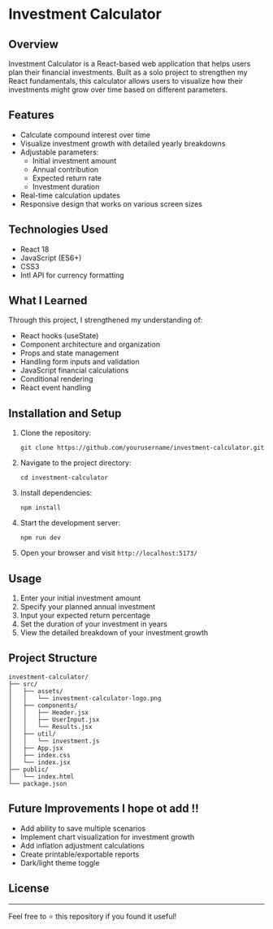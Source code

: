 # Investment Calculator


## Overview

Investment Calculator is a React-based web application that helps users plan their financial investments. Built as a solo project to strengthen my React fundamentals, this calculator allows users to visualize how their investments might grow over time based on different parameters.

## Features

- Calculate compound interest over time
- Visualize investment growth with detailed yearly breakdowns
- Adjustable parameters:
  - Initial investment amount
  - Annual contribution
  - Expected return rate
  - Investment duration
- Real-time calculation updates
- Responsive design that works on various screen sizes

## Technologies Used

- React 18
- JavaScript (ES6+)
- CSS3
- Intl API for currency formatting

## What I Learned

Through this project, I strengthened my understanding of:

- React hooks (useState)
- Component architecture and organization
- Props and state management
- Handling form inputs and validation
- JavaScript financial calculations
- Conditional rendering
- React event handling

## Installation and Setup

1. Clone the repository:
   ```
   git clone https://github.com/yourusername/investment-calculator.git
   ```

2. Navigate to the project directory:
   ```
   cd investment-calculator
   ```

3. Install dependencies:
   ```
   npm install
   ```

4. Start the development server:
   ```
   npm run dev
   ```

5. Open your browser and visit `http://localhost:5173/`

## Usage

1. Enter your initial investment amount
2. Specify your planned annual investment
3. Input your expected return percentage
4. Set the duration of your investment in years
5. View the detailed breakdown of your investment growth

## Project Structure

```
investment-calculator/
├── src/
│   ├── assets/
│   │   └── investment-calculator-logo.png
│   ├── components/
│   │   ├── Header.jsx
│   │   ├── UserInput.jsx
│   │   └── Results.jsx
│   ├── util/
│   │   └── investment.js
│   ├── App.jsx
│   ├── index.css
│   └── index.jsx
├── public/
│   └── index.html
└── package.json
```

## Future Improvements I hope ot add !!

- Add ability to save multiple scenarios
- Implement chart visualization for investment growth
- Add inflation adjustment calculations
- Create printable/exportable reports
- Dark/light theme toggle

## License



---

Feel free to ⭐ this repository if you found it useful!
